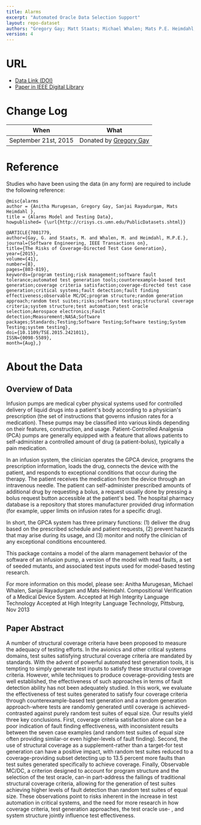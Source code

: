 ```yaml
---
title: Alarms
excerpt: "Automated Oracle Data Selection Support"
layout: repo-dataset
authors: "Gregory Gay; Matt Staats; Michael Whalen; Mats P.E. Heimdahl; Anitha Murugesan; Sanjai Rayadurgam"
version: 4
---
```


# URL

* [Data Link (DOI)](https://doi.org/10.5281/zenodo.268498)
* [Paper in IEEE Digital Library](http://ieeexplore.ieee.org/xpls/abs_all.jsp?arnumber=7081779&tag=1)

# Change Log

When | What
---- | ----
September 21st, 2015 | Donated by [Gregory Gay](mailto:greg@greggay.com)

# Reference

Studies who have been using the data (in any form) are required to include the following reference:

```
@misc{alarms
author = {Anitha Murugesan, Gregory Gay, Sanjai Rayadurgam, Mats Heimdahl },
title = {Alarms Model and Testing Data},
howpublished= {\url{http://crisys.cs.umn.edu/PublicDatasets.shtml}}
```
```
@ARTICLE{7081779,
author={Gay, G. and Staats, M. and Whalen, M. and Heimdahl, M.P.E.},
journal={Software Engineering, IEEE Transactions on},
title={The Risks of Coverage-Directed Test Case Generation},
year={2015},
volume={41},
number={8},
pages={803-819},
keywords={program testing;risk management;software fault tolerance;automated test generation tools;counterexample-based test generation;coverage criteria satisfaction;coverage-directed test case generation;critical systems;fault detection;fault finding effectiveness;observable MC/DC;program structure;random generation approach;random test suites;risks;software testing;structural coverage criteria;system structure;test automation;test oracle selection;Aerospace electronics;Fault detection;Measurement;NASA;Software packages;Standards;Testing;Software Testing;Software testing;System Testing;system testing},
doi={10.1109/TSE.2015.2421011},
ISSN={0098-5589},
month={Aug},}
```

# About the Data

## Overview of Data

Infusion pumps are medical cyber physical systems used for controlled delivery of liquid drugs into a patient's body according to a physician's prescription (the set of instructions that governs infusion rates for a medication). These pumps may be classified into various kinds depending on their features, construction, and usage. Patient-Controlled Analgesia (PCA) pumps are generally equipped with a feature that allows patients to self-administer a controlled amount of drug (a patient-bolus), typically a pain medication.

In an infusion system, the clinician operates the GPCA device, programs the prescription information, loads the drug, connects the device with the patient, and responds to exceptional conditions that occur during the therapy. The patient receives the medication from the device through an intravenous needle. The patient can self-administer prescribed amounts of additional drug by requesting a bolus, a request usually done by pressing a bolus request button accessible at the patient's bed. The hospital pharmacy database is a repository that stores manufacturer provided drug information (for example, upper limits on infusion rates for a specific drug).

In short, the GPCA system has three primary functions:
(1) deliver the drug based on the prescribed schedule and patient requests,
(2) prevent hazards that may arise during its usage, and
(3) monitor and notify the clinician of any exceptional conditions encountered.

This package contains a model of the alarm management behavior of the software of an infusion pump, a version of the model with read faults, a set of seeded mutants, and associated test inputs used for model-based testing research.

For more information on this model, please see: Anitha Murugesan, Michael Whalen, Sanjai Rayadurgam and Mats Heimdahl. Compositional Verification of a Medical Device System. Accepted at High Integrity Language Technology Accepted at High Integrity Language Technology, Pittsburg, Nov 2013

## Paper Abstract

A number of structural coverage criteria have been proposed to measure the adequacy of testing efforts. In the avionics and other critical systems domains, test suites satisfying structural coverage criteria are mandated by standards. With the advent of powerful automated test generation tools, it is tempting to simply generate test inputs to satisfy these structural coverage criteria. However, while techniques to produce coverage-providing tests are well established, the effectiveness of such approaches in terms of fault detection ability has not been adequately studied. In this work, we evaluate the effectiveness of test suites generated to satisfy four coverage criteria through counterexample-based test generation and a random generation approach-where tests are randomly generated until coverage is achieved-contrasted against purely random test suites of equal size. Our results yield three key conclusions. First, coverage criteria satisfaction alone can be a poor indication of fault finding effectiveness, with inconsistent results between the seven case examples (and random test suites of equal size often providing similar-or even higher-levels of fault finding). Second, the use of structural coverage as a supplement-rather than a target-for test generation can have a positive impact, with random test suites reduced to a coverage-providing subset detecting up to 13.5 percent more faults than test suites generated specifically to achieve coverage. Finally, Observable MC/DC, a criterion designed to account for program structure and the selection of the test oracle, can-in part-address the failings of traditional structural coverage criteria, allowing for the generation of test suites achieving higher levels of fault detection than random test suites of equal size. These observations point to risks inherent in the increase in test automation in critical systems, and the need for more research in how coverage criteria, test generation approaches, the test oracle use- , and system structure jointly influence test effectiveness.
